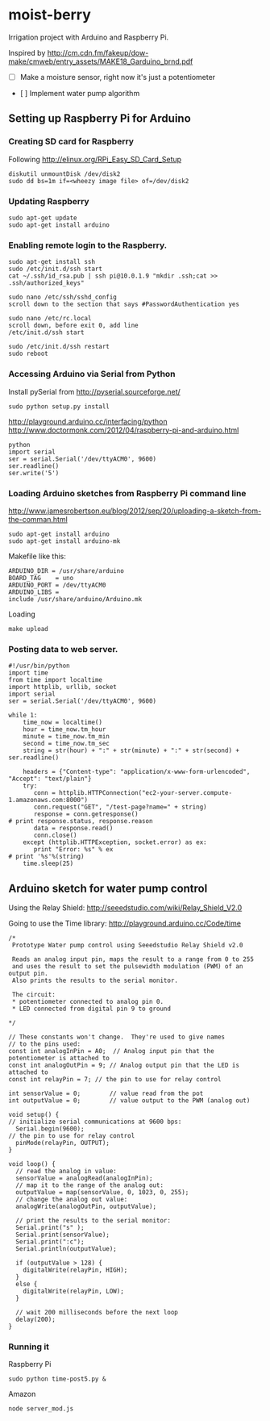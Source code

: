 moist-berry
===========

Irrigation project with Arduino and Raspberry Pi.

Inspired by http://cm.cdn.fm/fakeup/dow-make/cmweb/entry_assets/MAKE18_Garduino_brnd.pdf

- [ ] Make a moisture sensor, right now it's just a potentiometer
- [ ] Implement water pump algorithm

## Setting up Raspberry Pi for Arduino

### Creating SD card for Raspberry
Following http://elinux.org/RPi_Easy_SD_Card_Setup

    diskutil unmountDisk /dev/disk2
    sudo dd bs=1m if=<wheezy image file> of=/dev/disk2

### Updating Raspberry

    sudo apt-get update
    sudo apt-get install arduino

### Enabling remote login to the Raspberry.

    sudo apt-get install ssh
    sudo /etc/init.d/ssh start
    cat ~/.ssh/id_rsa.pub | ssh pi@10.0.1.9 "mkdir .ssh;cat >> .ssh/authorized_keys"
    
    sudo nano /etc/ssh/sshd_config
    scroll down to the section that says #PasswordAuthentication yes

    sudo nano /etc/rc.local
    scroll down, before exit 0, add line 
    /etc/init.d/ssh start

    sudo /etc/init.d/ssh restart
    sudo reboot

### Accessing Arduino via Serial from Python    
Install pySerial from http://pyserial.sourceforge.net/

    sudo python setup.py install

http://playground.arduino.cc/interfacing/python
http://www.doctormonk.com/2012/04/raspberry-pi-and-arduino.html

    python
    import serial
    ser = serial.Serial('/dev/ttyACM0', 9600)
    ser.readline()
    ser.write('5')
    
### Loading Arduino sketches from Raspberry Pi command line
http://www.jamesrobertson.eu/blog/2012/sep/20/uploading-a-sketch-from-the-comman.html

    sudo apt-get install arduino
    sudo apt-get install arduino-mk

Makefile like this:

    ARDUINO_DIR = /usr/share/arduino
    BOARD_TAG    = uno
    ARDUINO_PORT = /dev/ttyACM0
    ARDUINO_LIBS =
    include /usr/share/arduino/Arduino.mk

Loading

    make upload

### Posting data to web server.

    #!/usr/bin/python
    import time
    from time import localtime
    import httplib, urllib, socket
    import serial
    ser = serial.Serial('/dev/ttyACM0', 9600)

    while 1:
        time_now = localtime()
        hour = time_now.tm_hour
        minute = time_now.tm_min
        second = time_now.tm_sec
        string = str(hour) + ":" + str(minute) + ":" + str(second) + ser.readline()
        
        headers = {"Content-type": "application/x-www-form-urlencoded", "Accept": "text/plain"}
        try:
           conn = httplib.HTTPConnection("ec2-your-server.compute-1.amazonaws.com:8000")
           conn.request("GET", "/test-page?name=" + string)
           response = conn.getresponse()
    # print response.status, response.reason
           data = response.read()
           conn.close()
        except (httplib.HTTPException, socket.error) as ex:
           print "Error: %s" % ex        
    # print '%s'%(string)
        time.sleep(25)

## Arduino sketch for water pump control
Using the Relay Shield: http://seeedstudio.com/wiki/Relay_Shield_V2.0

Going to use the Time library: http://playground.arduino.cc/Code/time

    /*
     Prototype Water pump control using Seeedstudio Relay Shield v2.0   
      
     Reads an analog input pin, maps the result to a range from 0 to 255
     and uses the result to set the pulsewidth modulation (PWM) of an output pin.
     Also prints the results to the serial monitor.
     
     The circuit:
     * potentiometer connected to analog pin 0.
     * LED connected from digital pin 9 to ground
 
    */

    // These constants won't change.  They're used to give names
    // to the pins used:
    const int analogInPin = A0;  // Analog input pin that the potentiometer is attached to
    const int analogOutPin = 9; // Analog output pin that the LED is attached to
    const int relayPin = 7; // the pin to use for relay control
    
    int sensorValue = 0;        // value read from the pot
    int outputValue = 0;        // value output to the PWM (analog out)   
    
    void setup() {  
    // initialize serial communications at 9600 bps:
      Serial.begin(9600); 
    // the pin to use for relay control
      pinMode(relayPin, OUTPUT);
    }

    void loop() {
      // read the analog in value:
      sensorValue = analogRead(analogInPin);            
      // map it to the range of the analog out:
      outputValue = map(sensorValue, 0, 1023, 0, 255);  
      // change the analog out value:
      analogWrite(analogOutPin, outputValue);           

      // print the results to the serial monitor:
      Serial.print("s" );                       
      Serial.print(sensorValue);      
      Serial.print(":c");      
      Serial.println(outputValue);   

      if (outputValue > 128) {
        digitalWrite(relayPin, HIGH);
      }
      else {
        digitalWrite(relayPin, LOW);
      }    

      // wait 200 milliseconds before the next loop
      delay(200);                     
    }

### Running it
Raspberry Pi

    sudo python time-post5.py &

Amazon

    node server_mod.js
    
